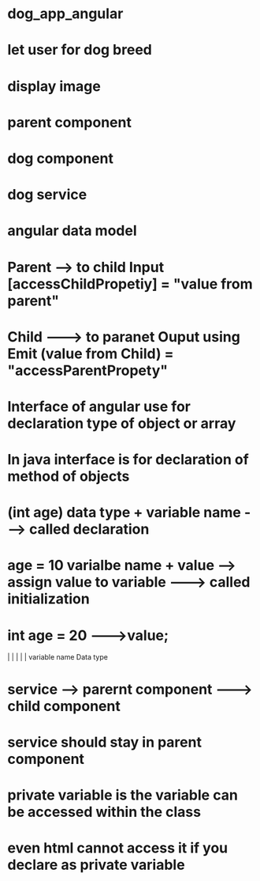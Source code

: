 # dog_app_angular


# let user for dog breed
# display image 

# parent component
# dog component
# dog service

# angular data model
# Parent --> to child Input [accessChildPropetiy] = "value from parent"

# Child ---> to paranet Ouput using Emit (value from Child) = "accessParentPropety"

# Interface of angular use for declaration type of object or array

# In java interface is for declaration of method of objects


# (int age) data type + variable name ---> called declaration
#  age = 10 varialbe name + value --> assign value to variable ---> called initialization

# int age = 20 --->value;
   |   |
   |   |
   |   variable name 
Data type


# service --> parernt component ---> child component
# service should stay in parent component
# private variable is the variable can be accessed within the class 
# even html cannot access it if you declare as private variable
